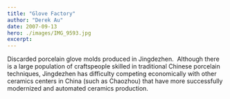 ```yaml
---
title: "Glove Factory"
author: "Derek Au"
date: 2007-09-13
hero: ./images/IMG_9593.jpg
excerpt: 
---
```


Discarded porcelain glove molds produced in Jingdezhen.  Although there is a large population of craftspeople skilled in traditional Chinese porcelain techniques, Jingdezhen has difficulty competing economically with other ceramics centers in China (such as Chaozhou) that have more successfully modernized and automated ceramics production.
